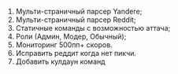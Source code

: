 1. Мульти-страничный парсер Yandere;
2. Мульти-страничный парсер Reddit;
3. Статичные команды с возможностью аттача;
4. Роли (Админ, Модер, Обычный);
5. Мониторинг 500пп+ скоров.
6. Исправить реддит когда нет пикчи.
7. Добавить кулдаун команд